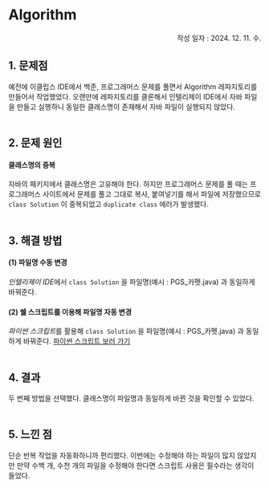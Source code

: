# Algorithm

<p align="right">작성 일자 : 2024. 12. 11. 수.</p>

## 1. 문제점
예전에 이클립스 IDE에서 백준, 프로그래머스 문제를 풀면서 Algorithm 레파지토리를 만들어서 작업했었다. 오랜만에 레파지토리를 클론해서 인텔리제이 IDE에서 자바 파일을 만들고 실행하니 동일한 클래스명이 존재해서 자바 파일이 실행되지 않았다.
<br><br>

## 2. 문제 원인
#### 클래스명의 중복
자바의 패키지에서 클래스명은 고유해야 한다. 하지만 프로그래머스 문제를 풀 때는 프로그래머스 사이트에서 문제를 풀고 그대로 복사, 붙여넣기를 해서 파일에 저장했으므로 `class Solution` 이 중복되었고 `duplicate class` 에러가 발생했다.
<br><br>

## 3. 해결 방법
#### (1) 파일명 수동 변경
*인텔리제이 IDE*에서 `class Solution` 을 파일명(예시 : PGS_카펫.java) 과 동일하게 바꿔준다.
#### (2) 쉘 스크립트를 이용해 파일명 자동 변경
*파이썬 스크립트*를 활용해 `class Solution` 을 파일명(예시 : PGS_카펫.java) 과 동일하게 바꿔준다.
[파이썬 스크립트 보러 가기](rename_java_classes.py)
<br><br>

## 4. 결과
두 번째 방법을 선택했다. 클래스명이 파일명과 동일하게 바뀐 것을 확인할 수 있었다.
<br><br>

## 5. 느낀 점
단순 반복 작업을 자동화하니까 편리했다. 이번에는 수정해야 하는 파일이 많지 않았지만 만약 수백 개, 수천 개의 파일을 수정해야 한다면 스크립트 사용은 필수라는 생각이 들었다.

